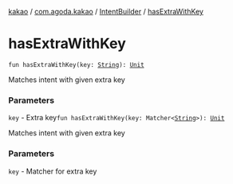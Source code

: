 [kakao](../../index.md) / [com.agoda.kakao](../index.md) / [IntentBuilder](index.md) / [hasExtraWithKey](.)

# hasExtraWithKey

`fun hasExtraWithKey(key: `[`String`](https://kotlinlang.org/api/latest/jvm/stdlib/kotlin/-string/index.html)`): `[`Unit`](https://kotlinlang.org/api/latest/jvm/stdlib/kotlin/-unit/index.html)

Matches intent with given extra key

### Parameters

`key` - Extra key`fun hasExtraWithKey(key: Matcher<`[`String`](https://kotlinlang.org/api/latest/jvm/stdlib/kotlin/-string/index.html)`>): `[`Unit`](https://kotlinlang.org/api/latest/jvm/stdlib/kotlin/-unit/index.html)

Matches intent with given extra key

### Parameters

`key` - Matcher for extra key